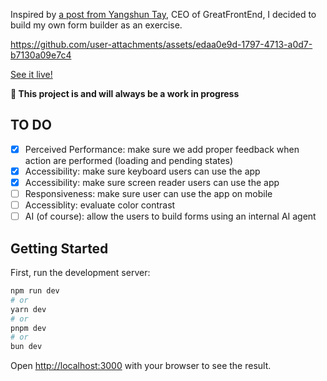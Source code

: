 Inspired by [a post from Yangshun Tay](https://www.linkedin.com/feed/update/urn:li:activity:7317396289673916418?updateEntityUrn=urn%3Ali%3Afs_updateV2%3A%28urn%3Ali%3Aactivity%3A7317396289673916418%2CFEED_DETAIL%2CEMPTY%2CDEFAULT%2Cfalse%29), CEO of GreatFrontEnd, I decided to build my own form builder as an exercise.

https://github.com/user-attachments/assets/edaa0e9d-1797-4713-a0d7-b7130a09e7c4

[See it live!](https://form-builder-kappa-orcin.vercel.app/)

**🚧 This project is and will always be a work in progress**

## TO DO
* [x] Perceived Performance: make sure we add proper feedback when action are performed (loading and pending states)
* [x] Accessibility: make sure keyboard users can use the app
* [x] Accessibility: make sure screen reader users can use the app
* [ ] Responsiveness: make sure user can use the app on mobile
* [ ] Accessiblity: evaluate color contrast
* [ ] AI (of course): allow the users to build forms using an internal AI agent

## Getting Started

First, run the development server:

```bash
npm run dev
# or
yarn dev
# or
pnpm dev
# or
bun dev
```

Open [http://localhost:3000](http://localhost:3000) with your browser to see the result.
